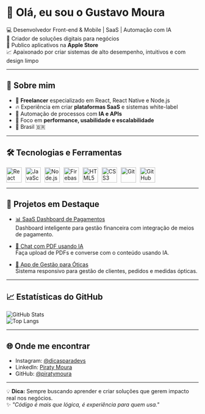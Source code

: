 # 👋 Olá, eu sou o Gustavo Moura

💻 Desenvolvedor Front-end & Mobile | SaaS | Automação com IA  
🚀 Criador de soluções digitais para negócios  
📱 Publico aplicativos na **Apple Store**  
📈 Apaixonado por criar sistemas de alto desempenho, intuitivos e com design limpo

---

## 🚀 Sobre mim
- 💼 **Freelancer** especializado em React, React Native e Node.js  
- 🔥 Experiência em criar **plataformas SaaS** e sistemas white-label  
- 🤖 Automação de processos com **IA e APIs**  
- 🎯 Foco em **performance, usabilidade e escalabilidade**  
- 📍 Brasil 🇧🇷

---

## 🛠 Tecnologias e Ferramentas

<div style="display: flex; gap: 10px; flex-wrap: wrap;">
    <img src="https://cdn.jsdelivr.net/gh/devicons/devicon/icons/react/react-original.svg" width="40" title="React"/>
    <img src="https://cdn.jsdelivr.net/gh/devicons/devicon/icons/javascript/javascript-original.svg" width="40" title="JavaScript"/>
    <img src="https://cdn.jsdelivr.net/gh/devicons/devicon/icons/nodejs/nodejs-original.svg" width="40" title="Node.js"/>
    <img src="https://cdn.jsdelivr.net/gh/devicons/devicon/icons/firebase/firebase-plain.svg" width="40" title="Firebase"/>
    <img src="https://cdn.jsdelivr.net/gh/devicons/devicon/icons/html5/html5-original.svg" width="40" title="HTML5"/>
    <img src="https://cdn.jsdelivr.net/gh/devicons/devicon/icons/css3/css3-original.svg" width="40" title="CSS3"/>
    <img src="https://cdn.jsdelivr.net/gh/devicons/devicon/icons/git/git-original.svg" width="40" title="Git"/>
    <img src="https://cdn.jsdelivr.net/gh/devicons/devicon/icons/github/github-original.svg" width="40" title="GitHub"/>
</div>

---

## 📌 Projetos em Destaque

- [📊 SaaS Dashboard de Pagamentos](https://github.com/seuusuario/projeto-dashboard)  
  Dashboard inteligente para gestão financeira com integração de meios de pagamento.

- [🤖 Chat com PDF usando IA](https://github.com/seuusuario/chat-pdf-ia)  
  Faça upload de PDFs e converse com o conteúdo usando IA.

- [📱 App de Gestão para Óticas](https://github.com/seuusuario/gestao-opticas)  
  Sistema responsivo para gestão de clientes, pedidos e medidas ópticas.

---

## 📈 Estatísticas do GitHub

![GitHub Stats](https://github-readme-stats.vercel.app/api?username=piratymoura&show_icons=true&theme=dracula)  
![Top Langs](https://github-readme-stats.vercel.app/api/top-langs/?username=piratymoura&layout=compact&theme=dracula)

---

## 🌐 Onde me encontrar
- Instagram: [@dicasparadevs](https://instagram.com/dicasparadevs)  
- LinkedIn: [Piraty Moura](https://linkedin.com/in/seulinkedin)  
- GitHub: [@piratymoura](https://github.com/piratymoura)

---

💡 **Dica:** Sempre buscando aprender e criar soluções que gerem impacto real nos negócios.  
✨ _"Código é mais que lógica, é experiência para quem usa."_
